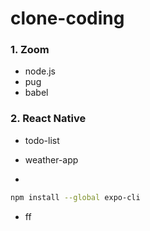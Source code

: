 # clone-coding

### 1. Zoom

- node.js
- pug
- babel

### 2. React Native

- todo-list

- weather-app

- 

  ```bash
  npm install --global expo-cli
  ```

- ff
